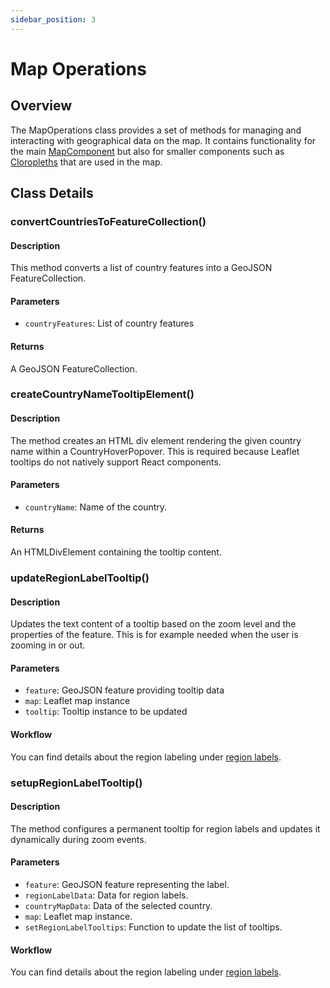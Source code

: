 ```yaml
---
sidebar_position: 3
---
```


# Map Operations

## Overview
The MapOperations class provides a set of methods for managing and interacting with geographical data on the map.
It contains functionality for the main [MapComponent](map_component.md) but also for smaller components such as [Cloropleths](map_cloropleths.md)
that are used in the map.

## Class Details
### convertCountriesToFeatureCollection()
#### Description
This method converts a list of country features into a GeoJSON FeatureCollection.

#### Parameters
- ```countryFeatures```: List of country features

#### Returns
A GeoJSON FeatureCollection.

### createCountryNameTooltipElement()
#### Description
The method creates an HTML div element rendering the given country name within a CountryHoverPopover. This is required because Leaflet tooltips do not natively support React components.

#### Parameters
- ```countryName```: Name of the country.

#### Returns
An HTMLDivElement containing the tooltip content.

### updateRegionLabelTooltip()
#### Description
Updates the text content of a tooltip based on the zoom level and the properties of the feature. This is for example needed
when the user is zooming in or out.

#### Parameters
- ```feature```: GeoJSON feature providing tooltip data
- ```map```: Leaflet map instance
- ```tooltip```: Tooltip instance to be updated

#### Workflow
You can find details about the region labeling under [region labels](map_region_labels.md).

### setupRegionLabelTooltip()
#### Description
The method configures a permanent tooltip for region labels and updates it dynamically during zoom events.

#### Parameters
- ```feature```: GeoJSON feature representing the label.
- ```regionLabelData```: Data for region labels.
- ```countryMapData```: Data of the selected country.
- ```map```: Leaflet map instance.
- ```setRegionLabelTooltips```: Function to update the list of tooltips.

#### Workflow
You can find details about the region labeling under [region labels](map_region_labels.md).
